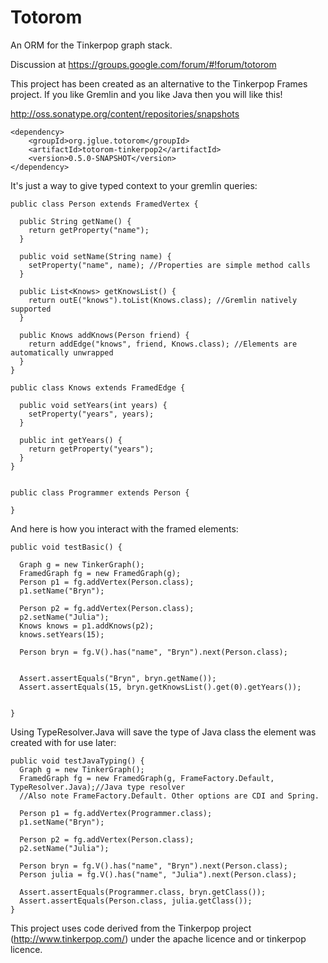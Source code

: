 Totorom
========

An ORM for the Tinkerpop graph stack.

Discussion at https://groups.google.com/forum/#!forum/totorom

This project has been created as an alternative to the Tinkerpop Frames project.
If you like Gremlin and you like Java then you will like this!

http://oss.sonatype.org/content/repositories/snapshots

    <dependency>
        <groupId>org.jglue.totorom</groupId>
        <artifactId>totorom-tinkerpop2</artifactId>
        <version>0.5.0-SNAPSHOT</version>
    </dependency>

It's just a way to give typed context to your gremlin queries:

    
    public class Person extends FramedVertex {
    
      public String getName() {
        return getProperty("name");
      }
      
      public void setName(String name) {
        setProperty("name", name); //Properties are simple method calls
      }

      public List<Knows> getKnowsList() {
        return outE("knows").toList(Knows.class); //Gremlin natively supported
      }
      
      public Knows addKnows(Person friend) {
        return addEdge("knows", friend, Knows.class); //Elements are automatically unwrapped
      }
    }
    
    public class Knows extends FramedEdge {
    
      public void setYears(int years) {
        setProperty("years", years);
      }
      
      public int getYears() {
        return getProperty("years");
      }
    }
    
    
    public class Programmer extends Person {
    
    }
    
    
And here is how you interact with the framed elements:
    
    public void testBasic() {
    
      Graph g = new TinkerGraph();
      FramedGraph fg = new FramedGraph(g);
      Person p1 = fg.addVertex(Person.class);
      p1.setName("Bryn");
      
      Person p2 = fg.addVertex(Person.class);
      p2.setName("Julia");
      Knows knows = p1.addKnows(p2);
      knows.setYears(15);
      
      Person bryn = fg.V().has("name", "Bryn").next(Person.class);
      
      
      Assert.assertEquals("Bryn", bryn.getName());
      Assert.assertEquals(15, bryn.getKnowsList().get(0).getYears());
      
    
    }
    
Using TypeResolver.Java will save the type of Java class the element was created with for use later:
    
    public void testJavaTyping() {
      Graph g = new TinkerGraph();
      FramedGraph fg = new FramedGraph(g, FrameFactory.Default, TypeResolver.Java);//Java type resolver
      //Also note FrameFactory.Default. Other options are CDI and Spring.
      
      Person p1 = fg.addVertex(Programmer.class);
      p1.setName("Bryn");
      
      Person p2 = fg.addVertex(Person.class);
      p2.setName("Julia");
      
      Person bryn = fg.V().has("name", "Bryn").next(Person.class);
      Person julia = fg.V().has("name", "Julia").next(Person.class);
      
      Assert.assertEquals(Programmer.class, bryn.getClass());
      Assert.assertEquals(Person.class, julia.getClass());
    }
    
This project uses code derived from the Tinkerpop project (http://www.tinkerpop.com/) under the apache licence and or tinkerpop licence.
     
